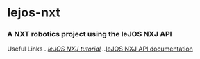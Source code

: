 # lejos-nxt

### A NXT robotics project using the leJOS NXJ API

Useful Links
.._[leJOS NXJ tutorial](https://lejos.sourceforge.io/nxt/nxj/tutorial/index.htm)
.._[leJOS NXJ API documentation](https://lejos.sourceforge.io/nxt/nxj/api/index.html)
